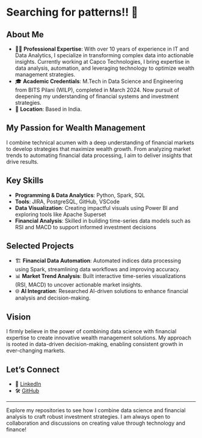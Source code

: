 # Searching for patterns!! 💭 

## About Me

- 👩‍💻 **Professional Expertise**: With over 10 years of experience in IT and Data Analytics, I specialize in transforming complex data into actionable insights. Currently working at Capco Technologies, I bring expertise in data analysis, automation, and leveraging technology to optimize wealth management strategies.
- 🎓 **Academic Credentials**: M.Tech in Data Science and Engineering from BITS Pilani (WILP), completed in March 2024. Now pursuit of deepening my understanding of financial systems and investment strategies.
- 📍 **Location**: Based in India.

## My Passion for Wealth Management

I combine technical acumen with a deep understanding of financial markets to develop strategies that maximize wealth growth. From analyzing market trends to automating financial data processing, I aim to deliver insights that drive results.

## Key Skills

- **Programming & Data Analytics**: Python, Spark, SQL
- **Tools**: JIRA, PostgreSQL, GitHub, VSCode
- **Data Visualization**: Creating impactful visuals using Power BI and exploring tools like Apache Superset
- **Financial Analysis**: Skilled in building time-series data models such as RSI and MACD to support informed investment decisions

## Selected Projects

- 🏗 **Financial Data Automation**: Automated indices data processing using Spark, streamlining data workflows and improving accuracy.
- 📊 **Market Trend Analysis**: Built interactive time-series visualizations (RSI, MACD) to uncover actionable market insights.
- 🌐 **AI Integration**: Researched AI-driven solutions to enhance financial analysis and decision-making.

## Vision

I firmly believe in the power of combining data science with financial expertise to create innovative wealth management solutions. My approach is rooted in data-driven decision-making, enabling consistent growth in ever-changing markets.

## Let’s Connect

- 💼 [LinkedIn](https://www.linkedin.com/)
- 🛠 [GitHub](https://github.com/)

---
Explore my repositories to see how I combine data science and financial analysis to craft robust investment strategies. I am always open to collaboration and discussions on creating value through technology and finance!

